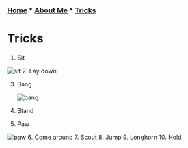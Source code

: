 ### [Home](README.md) * [About Me](Aboutme.md) * [Tricks](Tricks.md)
# Tricks
1. Sit
  
  ![sit](IMG_4277.gif)
2. Lay down


3. Bang

   ![bang](bang.gif)
4. Stand


5. Paw

![paw](IMG_4278.gif)
6. Come around
7. Scout
8. Jump
9. Longhorn
10. Hold
